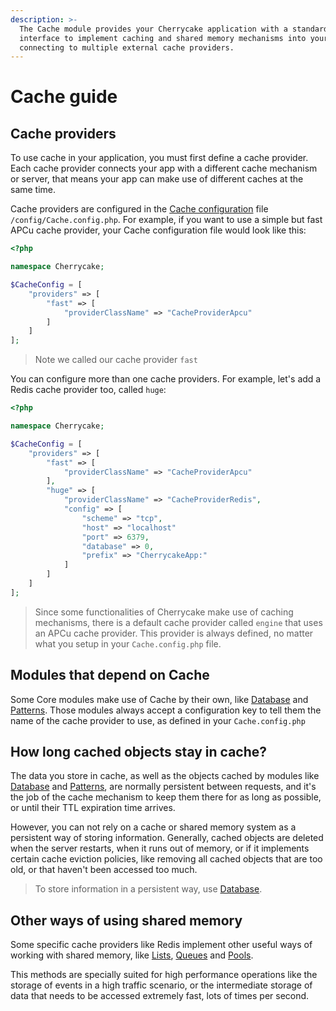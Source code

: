 ```yaml
---
description: >-
  The Cache module provides your Cherrycake application with a standardized
  interface to implement caching and shared memory mechanisms into your App by
  connecting to multiple external cache providers.
---
```


# Cache guide

## Cache providers

To use cache in your application, you must first define a cache provider. Each cache provider connects your app with a different cache mechanism or server, that means your app can make use of different caches at the same time.

Cache providers are configured in the [Cache configuration](../../reference/core-modules/cache/) file `/config/Cache.config.php`. For example, if you want to use a simple but fast APCu cache provider, your Cache configuration file would look like this:

```php
<?php

namespace Cherrycake;

$CacheConfig = [
    "providers" => [
        "fast" => [
            "providerClassName" => "CacheProviderApcu"
        ]
    ]
];
```

> Note we called our cache provider `fast`

You can configure more than one cache providers. For example, let's add a Redis cache provider too, called `huge`:

```php
<?php

namespace Cherrycake;

$CacheConfig = [
    "providers" => [
        "fast" => [
            "providerClassName" => "CacheProviderApcu"
        ],
        "huge" => [
            "providerClassName" => "CacheProviderRedis",
            "config" => [
                "scheme" => "tcp",
                "host" => "localhost"
                "port" => 6379,
                "database" => 0,
                "prefix" => "CherrycakeApp:"
            ]
        ]
    ]
];
```

> Since some functionalities of Cherrycake make use of caching mechanisms, there is a default cache provider called `engine` that uses an APCu cache provider. This provider is always defined, no matter what you setup in your `Cache.config.php` file.

## Modules that depend on Cache

Some Core modules make use of Cache by their own, like [Database](../../reference/core-modules/database.md) and [Patterns](../../reference/core-modules/patterns/). Those modules always accept a configuration key to tell them the name of the cache provider to use, as defined in your `Cache.config.php`

## How long cached objects stay in cache?

The data you store in cache, as well as the objects cached by modules like [Database](../../reference/core-modules/database.md) and [Patterns](../../architecture/patterns.md), are normally persistent between requests, and it's the job of the cache mechanism to keep them there for as long as possible, or until their TTL expiration time arrives.

However, you can not rely on a cache or shared memory system as a persistent way of storing information. Generally, cached objects are deleted when the server restarts, when it runs out of memory, or if it implements certain cache eviction policies, like removing all cached objects that are too old, or that haven't been accessed too much.

> To store information in a persistent way, use [Database](../../reference/core-modules/database.md).

## Other ways of using shared memory

Some specific cache providers like Redis implement other useful ways of working with shared memory, like [Lists](lists.md), [Queues](queues.md) and [Pools](pools.md).

This methods are specially suited for high performance operations like the storage of events in a high traffic scenario, or the intermediate storage of data that needs to be accessed extremely fast, lots of times per second.

